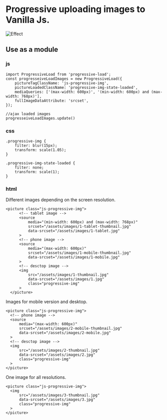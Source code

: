 #  Progressive uploading images to Vanilla Js.

![Effect](https://github.com/dudim/progressive-images/blob/master/assets/images/effect.png)

## Use as a module
### js
```
import ProgressiveLoad from 'progressive-load';
const progresseiveLoadImages = new ProgressiveLoad({
    pictureTagClassName: 'js-progressive-img',
    pictureLoadedClassName: 'progressive-img-state-loaded',
    mediaQueries: ['(max-width: 600px)', '(min-width: 600px) and (max-width: 768px)'],
    fullImageDataAttribute: 'srcset',
});

//ajax loaded images
progresseiveLoadImages.update()
```
### css
```
.progressive-img {
	filter: blur(15px);
	transform: scale(1.05);
}

.progressive-img-state-loaded {
	filter: none;
	transform: scale(1);
}
```
### html
Different images depending on the screen resolution.
```
<picture class="js-progressive-img">
      <!-- tablet image -->
      <source
          media="(min-width: 600px) and (max-width: 768px)"
          srcset="/assets/images/1-tablet-thumbnail.jpg"
          data-srcset="/assets/images/1-tablet.jpg"
      >
      <!-- phone image -->
      <source
          media="(max-width: 600px)"
          srcset="/assets/images/1-mobile-thumbnail.jpg"
          data-srcset="/assets/images/1-mobile.jpg"
      >
      <!-- desctop image -->
      <img
          src="/assets/images/1-thumbnail.jpg"
          data-srcset="/assets/images/1.jpg"
          class="progressive-img"
      >
  </picture>
```
Images for mobile version and desktop.
```
<picture class="js-progressive-img">
  <!-- phone image -->
  <source
      media="(max-width: 600px)"
      srcset="/assets/images/2-mobile-thumbnail.jpg"
      data-srcset="/assets/images/2-mobile.jpg"
  >
  <!-- desctop image -->
  <img
      src="/assets/images/2-thumbnail.jpg"
      data-srcset="/assets/images/2.jpg"
      class="progressive-img"
  >
</picture>
```
One image for all resolutions.
```
<picture class="js-progressive-img">
  <img
      src="/assets/images/3-thumbnail.jpg"
      data-srcset="/assets/images/3.jpg"
      class="progressive-img"
  >
</picture>
```